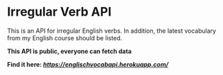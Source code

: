 # Irregular Verb API


This is an API for irregular English verbs.
In addition, the latest vocabulary from my English course should be listed.

**This API is public, everyone can fetch data**

**Find it here: _https://englischvocabapi.herokuapp.com/_**
